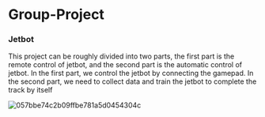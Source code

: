 # Group-Project
### Jetbot

This project can be roughly divided into two parts, the first part is the remote control of jetbot, and the second part is the automatic control of jetbot. In the first part, we control the jetbot by connecting the gamepad. In the second part, we need to collect data and train the jetbot to complete the track by itself


![057bbe74c2b09ffbe781a5d0454304c](https://user-images.githubusercontent.com/118217705/206811151-90e0a749-9380-4fc0-aa2d-73256ceeb75a.jpg)
